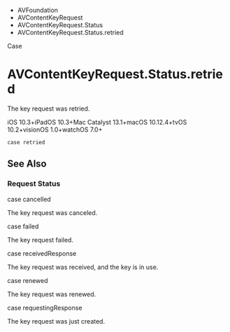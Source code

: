 

- AVFoundation
- AVContentKeyRequest
- AVContentKeyRequest.Status
-  AVContentKeyRequest.Status.retried 

Case

# AVContentKeyRequest.Status.retried

The key request was retried.

iOS 10.3+iPadOS 10.3+Mac Catalyst 13.1+macOS 10.12.4+tvOS 10.2+visionOS 1.0+watchOS 7.0+

``` source
case retried
```

## See Also

### Request Status

case cancelled

The key request was canceled.

case failed

The key request failed.

case receivedResponse

The key request was received, and the key is in use.

case renewed

The key request was renewed.

case requestingResponse

The key request was just created.

